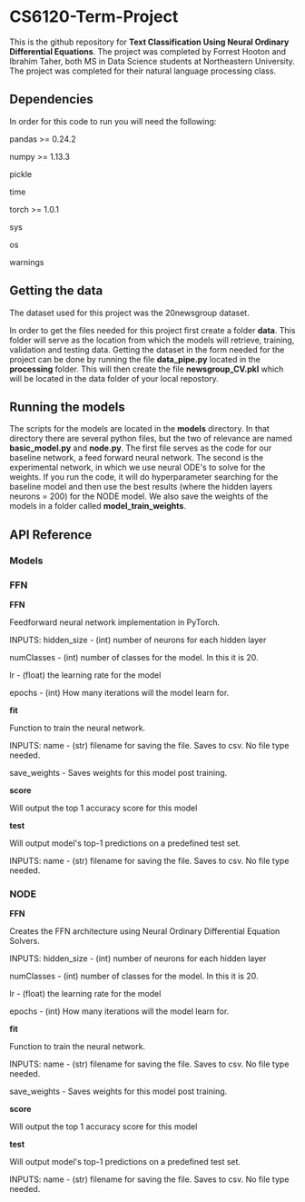 # CS6120-Term-Project
This is the github repository for **Text Classification Using Neural Ordinary Differential Equations**. The project was completed by Forrest Hooton and Ibrahim Taher, both MS in Data Science students at Northeastern University. The project was completed for their natural language processing class. 

## Dependencies

In order for this code to run you will need the following:

pandas >= 0.24.2

numpy >= 1.13.3

pickle

time

torch >= 1.0.1

sys

os

warnings



## Getting the data

The dataset used for this project was the 20newsgroup dataset. 

In order to get the files needed for this project first create a folder **data**. This folder will serve as the location from which the models will retrieve, training, validation and testing data. Getting the dataset in the form needed for the project can be done by running the file **data_pipe.py** located in the **processing** folder. This will then create the file **newsgroup_CV.pkl** which will be located in the data folder of your local repostory.

## Running the models

The scripts for the models are located in the **models** directory. In that directory there are several python files, but the two of relevance are named **basic_model.py** and **node.py**. The first file serves as the code for our baseline network, a feed forward neural network. The second is the experimental network, in which we use neural ODE's to solve for the weights. If you run the code, it will do hyperparameter searching for the baseline model and then use the best results (where the hidden layers neurons = 200) for the NODE model. We also save the weights of the models in a folder called **model_train_weights**.

## API Reference

### Models

### FFN

**FFN**

Feedforward neural network implementation in PyTorch. 

INPUTS: hidden_size - (int) number of neurons for each hidden layer
        
numClasses - (int) number of classes for the model. In this it is 20.

lr - (float) the learning rate for the model

epochs - (int) How many iterations will the model learn for.

**fit**

Function to train the neural network.

INPUTS: name - (str) filename for saving the file. Saves to csv. No file type needed.

save_weights - Saves weights for this model post training.

**score**

Will output the top 1 accuracy score for this model

**test**

Will output model's top-1 predictions on a predefined test set.

INPUTS: name - (str) filename for saving the file. Saves to csv. No file type needed.

### NODE

**FFN**

Creates the FFN architecture using Neural Ordinary Differential Equation Solvers.

INPUTS: hidden_size - (int) number of neurons for each hidden layer
        
numClasses - (int) number of classes for the model. In this it is 20.

lr - (float) the learning rate for the model

epochs - (int) How many iterations will the model learn for.

**fit**

Function to train the neural network.

INPUTS: name - (str) filename for saving the file. Saves to csv. No file type needed.

save_weights - Saves weights for this model post training.

**score**

Will output the top 1 accuracy score for this model

**test**

Will output model's top-1 predictions on a predefined test set.

INPUTS: name - (str) filename for saving the file. Saves to csv. No file type needed.







